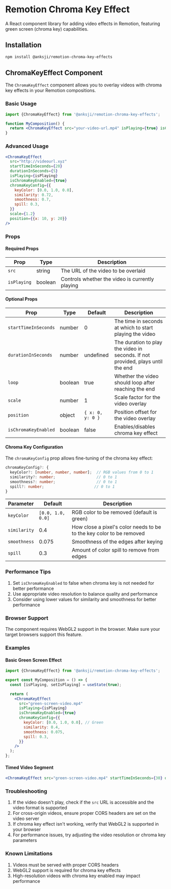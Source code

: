 # Remotion Chroma Key Effect

A React component library for adding video effects in Remotion, featuring green screen (chroma key) capabilities.

## Installation

```bash
npm install @anksji/remotion-chroma-key-effects
```

## ChromaKeyEffect Component

The `ChromaKeyEffect` component allows you to overlay videos with chroma key effects in your Remotion compositions.

### Basic Usage

```jsx
import {ChromaKeyEffect} from '@anksji/remotion-chroma-key-effects';

function MyComposition() {
  return <ChromaKeyEffect src="your-video-url.mp4" isPlaying={true} isChromaKeyEnabled={true} />;
}
```

### Advanced Usage

```jsx
<ChromaKeyEffect
  src="http://videourl.xyz"
  startTimeInSeconds={20}
  durationInSeconds={5}
  isPlaying={isPlaying}
  isChromaKeyEnabled={true}
  chromaKeyConfig={{
    keyColor: [0.0, 1.0, 0.0],
    similarity: 0.72,
    smoothness: 0.7,
    spill: 0.3,
  }}
  scale={1.2}
  position={{x: 10, y: 20}}
/>
```

### Props

#### Required Props

| Prop        | Type    | Description                                     |
| ----------- | ------- | ----------------------------------------------- |
| `src`       | string  | The URL of the video to be overlaid             |
| `isPlaying` | boolean | Controls whether the video is currently playing |

#### Optional Props

| Prop                 | Type    | Default          | Description                                                                     |
| -------------------- | ------- | ---------------- | ------------------------------------------------------------------------------- |
| `startTimeInSeconds` | number  | 0                | The time in seconds at which to start playing the video                         |
| `durationInSeconds`  | number  | undefined        | The duration to play the video in seconds. If not provided, plays until the end |
| `loop`               | boolean | true             | Whether the video should loop after reaching the end                            |
| `scale`              | number  | 1                | Scale factor for the video overlay                                              |
| `position`           | object  | `{ x: 0, y: 0 }` | Position offset for the video overlay                                           |
| `isChromaKeyEnabled` | boolean | false            | Enables/disables chroma key effect                                              |

#### Chroma Key Configuration

The `chromaKeyConfig` prop allows fine-tuning of the chroma key effect:

```typescript
chromaKeyConfig?: {
  keyColor?: [number, number, number];  // RGB values from 0 to 1
  similarity?: number;                  // 0 to 1
  smoothness?: number;                  // 0 to 1
  spill?: number;                      // 0 to 1
}
```

| Parameter    | Default           | Description                                                          |
| ------------ | ----------------- | -------------------------------------------------------------------- |
| `keyColor`   | `[0.0, 1.0, 0.0]` | RGB color to be removed (default is green)                           |
| `similarity` | 0.4               | How close a pixel's color needs to be to the key color to be removed |
| `smoothness` | 0.075             | Smoothness of the edges after keying                                 |
| `spill`      | 0.3               | Amount of color spill to remove from edges                           |

### Performance Tips

1. Set `isChromaKeyEnabled` to false when chroma key is not needed for better performance
2. Use appropriate video resolution to balance quality and performance
3. Consider using lower values for similarity and smoothness for better performance

### Browser Support

The component requires WebGL2 support in the browser. Make sure your target browsers support this feature.

### Examples

#### Basic Green Screen Effect

```jsx
import {ChromaKeyEffect} from '@anksji/remotion-chroma-key-effects';

export const MyComposition = () => {
  const [isPlaying, setIsPlaying] = useState(true);

  return (
    <ChromaKeyEffect
      src="green-screen-video.mp4"
      isPlaying={isPlaying}
      isChromaKeyEnabled={true}
      chromaKeyConfig={{
        keyColor: [0.0, 1.0, 0.0], // Green
        similarity: 0.4,
        smoothness: 0.075,
        spill: 0.3,
      }}
    />
  );
};
```

#### Timed Video Segment

```jsx
<ChromaKeyEffect src="green-screen-video.mp4" startTimeInSeconds={30} durationInSeconds={10} isPlaying={true} scale={1.5} position={{x: 20, y: -10}} />
```

### Troubleshooting

1. If the video doesn't play, check if the `src` URL is accessible and the video format is supported
2. For cross-origin videos, ensure proper CORS headers are set on the video server
3. If chroma key effect isn't working, verify that WebGL2 is supported in your browser
4. For performance issues, try adjusting the video resolution or chroma key parameters

### Known Limitations

1. Videos must be served with proper CORS headers
2. WebGL2 support is required for chroma key effects
3. High-resolution videos with chroma key enabled may impact performance
